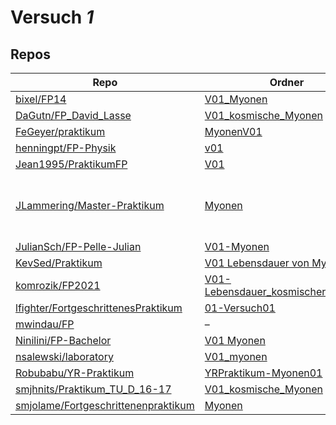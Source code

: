 # Versuch *1*

## Repos

|                                       Repo                                       |                                                                    Ordner                                                                     |                                                                                                                                                                                                                                                                                                                                                                                                                                             PDFs                                                                                                                                                                                                                                                                                                                                                                                                                                             |
|----------------------------------------------------------------------------------|-----------------------------------------------------------------------------------------------------------------------------------------------|----------------------------------------------------------------------------------------------------------------------------------------------------------------------------------------------------------------------------------------------------------------------------------------------------------------------------------------------------------------------------------------------------------------------------------------------------------------------------------------------------------------------------------------------------------------------------------------------------------------------------------------------------------------------------------------------------------------------------------------------------------------------------------------------------------------------------------------------------------------------------------------------|
|[bixel/FP14](../repo/bixel/FP14)                                                  |[V01_Myonen](https://github.com/bixel/FP14/tree/master/V01_Myonen)                                                                             |–                                                                                                                                                                                                                                                                                                                                                                                                                                                                                                                                                                                                                                                                                                                                                                                                                                                                                             |
|[DaGutn/FP_David_Lasse](../repo/DaGutn/FP_David_Lasse)                            |[V01_kosmische_Myonen](https://github.com/DaGutn/FP_David_Lasse/tree/main/V01_kosmische_Myonen)                                                |–                                                                                                                                                                                                                                                                                                                                                                                                                                                                                                                                                                                                                                                                                                                                                                                                                                                                                             |
|[FeGeyer/praktikum](../repo/FeGeyer/praktikum)                                    |[MyonenV01](https://github.com/FeGeyer/praktikum/tree/master/BFP/MyonenV01)                                                                    |–                                                                                                                                                                                                                                                                                                                                                                                                                                                                                                                                                                                                                                                                                                                                                                                                                                                                                             |
|[henningpt/FP-Physik](../repo/henningpt/FP-Physik)                                |[v01](https://github.com/henningpt/FP-Physik/tree/master/v01)                                                                                  |–                                                                                                                                                                                                                                                                                                                                                                                                                                                                                                                                                                                                                                                                                                                                                                                                                                                                                             |
|[Jean1995/PraktikumFP](../repo/Jean1995/PraktikumFP)                              |[V01](https://github.com/Jean1995/PraktikumFP/tree/master/V01)                                                                                 |–                                                                                                                                                                                                                                                                                                                                                                                                                                                                                                                                                                                                                                                                                                                                                                                                                                                                                             |
|[JLammering/Master-Praktikum](../repo/JLammering/Master-Praktikum)                |[Myonen](https://github.com/JLammering/Master-Praktikum/tree/master/Myonen)                                                                    |[Altprotokoll_von_coolen_dudes.pdf](https://docs.google.com/viewer?url=https://raw.githubusercontent.com/JLammering/Master-Praktikum/master/Myonen/Altprotokoll_von_coolen_dudes.pdf)<br/>[Kommentare_Erstabgabe.pdf](https://docs.google.com/viewer?url=https://raw.githubusercontent.com/JLammering/Master-Praktikum/master/Myonen/Kommentare_Erstabgabe.pdf)<br/>[Myonen_Erstabgabe_Lammering_Gra_ßer_korr.pdf](https://docs.google.com/viewer?url=https://raw.githubusercontent.com/JLammering/Master-Praktikum/master/Myonen/Myonen_Erstabgabe_Lammering_Gra_%C3%9Fer_korr.pdf)<br/>[Myonen_Zweitabgabe.pdf](https://docs.google.com/viewer?url=https://raw.githubusercontent.com/JLammering/Master-Praktikum/master/Myonen/Myonen_Zweitabgabe.pdf)<br/>[V01.pdf](https://docs.google.com/viewer?url=https://raw.githubusercontent.com/JLammering/Master-Praktikum/master/Myonen/V01.pdf)|
|[JulianSch/FP-Pelle-Julian](../repo/JulianSch/FP-Pelle-Julian)                    |[V01-Myonen](https://github.com/JulianSch/FP-Pelle-Julian/tree/master/V01-Myonen)                                                              |–                                                                                                                                                                                                                                                                                                                                                                                                                                                                                                                                                                                                                                                                                                                                                                                                                                                                                             |
|[KevSed/Praktikum](../repo/KevSed/Praktikum)                                      |[V01 Lebensdauer von Myonen](https://github.com/KevSed/Praktikum/tree/master/V01%20Lebensdauer%20von%20Myonen)                                 |–                                                                                                                                                                                                                                                                                                                                                                                                                                                                                                                                                                                                                                                                                                                                                                                                                                                                                             |
|[komrozik/FP2021](../repo/komrozik/FP2021)                                        |[V01-Lebensdauer_kosmischer_Myonen](https://github.com/komrozik/FP2021/tree/main/V01-Lebensdauer_kosmischer_Myonen)                            |[V01.pdf](https://docs.google.com/viewer?url=https://raw.githubusercontent.com/komrozik/FP2021/main/V01-Lebensdauer_kosmischer_Myonen/V01.pdf)                                                                                                                                                                                                                                                                                                                                                                                                                                                                                                                                                                                                                                                                                                                                                |
|[lfighter/FortgeschrittenesPraktikum](../repo/lfighter/FortgeschrittenesPraktikum)|[01-Versuch01](https://github.com/lfighter/FortgeschrittenesPraktikum/tree/master/01-Versuch01)                                                |–                                                                                                                                                                                                                                                                                                                                                                                                                                                                                                                                                                                                                                                                                                                                                                                                                                                                                             |
|[mwindau/FP](../repo/mwindau/FP)                                                  |–                                                                                                                                              |[V01.pdf](https://docs.google.com/viewer?url=https://raw.githubusercontent.com/mwindau/FP/master/FP_Bachelor/V01.pdf)                                                                                                                                                                                                                                                                                                                                                                                                                                                                                                                                                                                                                                                                                                                                                                         |
|[Ninilini/FP-Bachelor](../repo/Ninilini/FP-Bachelor)                              |[V01 Myonen](https://github.com/Ninilini/FP-Bachelor/tree/master/V01%20Myonen)                                                                 |–                                                                                                                                                                                                                                                                                                                                                                                                                                                                                                                                                                                                                                                                                                                                                                                                                                                                                             |
|[nsalewski/laboratory](../repo/nsalewski/laboratory)                              |[V01_myonen](https://github.com/nsalewski/laboratory/tree/master/FP/V01_myonen)                                                                |–                                                                                                                                                                                                                                                                                                                                                                                                                                                                                                                                                                                                                                                                                                                                                                                                                                                                                             |
|[Robubabu/YR-Praktikum](../repo/Robubabu/YR-Praktikum)                            |[YRPraktikum-Myonen01](https://github.com/Robubabu/YR-Praktikum/tree/master/YRPraktikum-Myonen01)                                              |–                                                                                                                                                                                                                                                                                                                                                                                                                                                                                                                                                                                                                                                                                                                                                                                                                                                                                             |
|[smjhnits/Praktikum_TU_D_16-17](../repo/smjhnits/Praktikum_TU_D_16-17)            |[V01_kosmische_Myonen](https://github.com/smjhnits/Praktikum_TU_D_16-17/tree/master/Fortgeschrittenenpraktikum/Protokolle/V01_kosmische_Myonen)|–                                                                                                                                                                                                                                                                                                                                                                                                                                                                                                                                                                                                                                                                                                                                                                                                                                                                                             |
|[smjolame/Fortgeschrittenenpraktikum](../repo/smjolame/Fortgeschrittenenpraktikum)|[Myonen](https://github.com/smjolame/Fortgeschrittenenpraktikum/tree/master/Myonen)                                                            |–                                                                                                                                                                                                                                                                                                                                                                                                                                                                                                                                                                                                                                                                                                                                                                                                                                                                                             |
